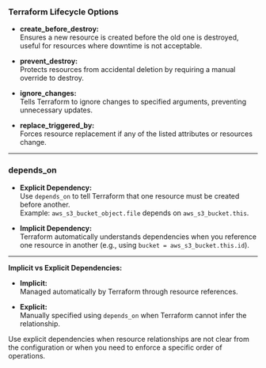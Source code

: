 ### Terraform Lifecycle Options

- **create_before_destroy:**  
  Ensures a new resource is created before the old one is destroyed, useful for resources where downtime is not acceptable.

- **prevent_destroy:**  
  Protects resources from accidental deletion by requiring a manual override to destroy.

- **ignore_changes:**  
  Tells Terraform to ignore changes to specified arguments, preventing unnecessary updates.

- **replace_triggered_by:**  
  Forces resource replacement if any of the listed attributes or resources change.

---

### depends_on

- **Explicit Dependency:**  
  Use `depends_on` to tell Terraform that one resource must be created before another.  
  Example: `aws_s3_bucket_object.file` depends on `aws_s3_bucket.this`.

- **Implicit Dependency:**  
  Terraform automatically understands dependencies when you reference one resource in another (e.g., using `bucket = aws_s3_bucket.this.id`).

---

**Implicit vs Explicit Dependencies:**

- **Implicit:**  
  Managed automatically by Terraform through resource references.

- **Explicit:**  
  Manually specified using `depends_on` when Terraform cannot infer the relationship.

Use explicit dependencies when resource relationships are not clear from the configuration or when you need to enforce a specific order of operations.